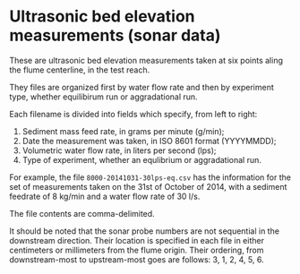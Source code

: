 # Ultrasonic bed elevation measurements (sonar data)
These are ultrasonic bed elevation measurements taken at six points aling the flume centerline, in the test reach. 

They files are organized first by water flow rate and then by experiment type, whether equilibirum run or aggradational run. 

Each filename is divided into fields which specify, from left to right:
1. Sediment mass feed rate, in grams per minute (g/min);
3. Date the measurement was taken, in ISO 8601 format (YYYYMMDD); 
2. Volumetric water flow rate, in liters per second (lps);
4. Type of experiment, whether an equlibrium or aggradational run. 

For example, the file `8000-20141031-30lps-eq.csv` has the information for the set of measurements taken on the 31st of October of 2014, with a sediment feedrate of 8 kg/min and a water flow rate of 30 l/s. 

The file contents are comma-delimited. 

It should be noted that the sonar probe numbers are not sequential in the downstream direction. Their location is specified in each file in either centimeters or millimeters from the flume origin. Their ordering, from downstream-most to upstream-most goes are follows: 3, 1, 2, 4, 5, 6. 

